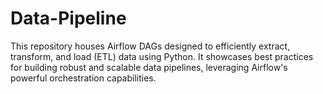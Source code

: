 # Data-Pipeline
This repository houses Airflow DAGs designed to efficiently extract, transform, and load (ETL) data using Python. It showcases best practices for building robust and scalable data pipelines, leveraging Airflow's powerful orchestration capabilities.
